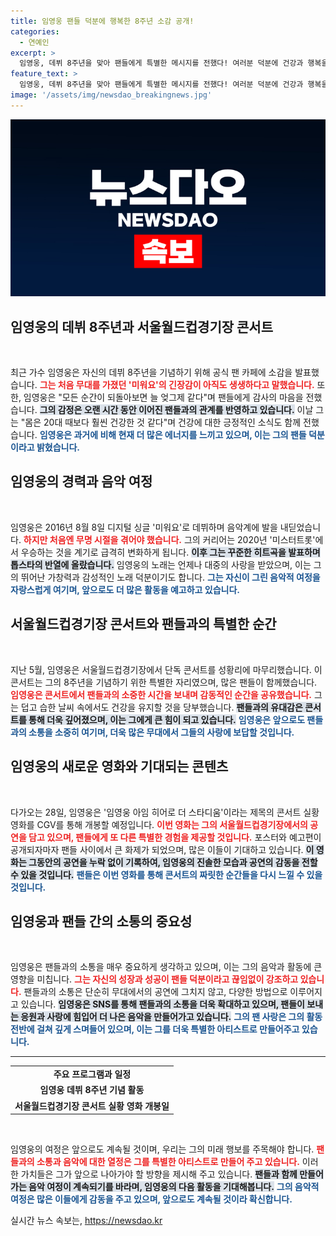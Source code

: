 ```yaml
---
title: 임영웅 팬들 덕분에 행복한 8주년 소감 공개!
categories:
  - 연예인
excerpt: >
  임영웅, 데뷔 8주년을 맞아 팬들에게 특별한 메시지를 전했다! 여러분 덕분에 건강과 행복을 챙기고 있다며 기쁜 마음을 드러낸 그가, 서울월드컵경기장 콘서트 실황 영화를 곧 공개한다! 클릭해서 그의 8년의 여정을 확인해보세요!
feature_text: >
  임영웅, 데뷔 8주년을 맞아 팬들에게 특별한 메시지를 전했다! 여러분 덕분에 건강과 행복을 챙기고 있다며 기쁜 마음을 드러낸 그가, 서울월드컵경기장 콘서트 실황 영화를 곧 공개한다! 클릭해서 그의 8년의 여정을 확인해보세요!
image: '/assets/img/newsdao_breakingnews.jpg'
---
```


<p><img src="/assets/img/newsdao_breakingnews.jpg" alt="firstkoreanews 속보" /></p>

<h2 data-ke-size="size26">임영웅의 데뷔 8주년과 서울월드컵경기장 콘서트</h2>

<p data-ke-size="size16">&nbsp;</p>

<p>최근 가수 임영웅은 자신의 데뷔 8주년을 기념하기 위해 공식 팬 카페에 소감을 발표했습니다. <b><span style="color: #ee2323;">그는 처음 무대를 가졌던 '미워요'의 긴장감이 아직도 생생하다고 말했습니다.</span></b> 또한, 임영웅은 "모든 순간이 되돌아보면 늘 엊그제 같다"며 팬들에게 감사의 마음을 전했습니다. <b><span style="background-color: #21538527;">그의 감정은 오랜 시간 동안 이어진 팬들과의 관계를 반영하고 있습니다.</span></b> 이날 그는 "몸은 20대 때보다 훨씬 건강한 것 같다"며 건강에 대한 긍정적인 소식도 함께 전했습니다. <b><span style="color: #1a5490;">임영웅은 과거에 비해 현재 더 많은 에너지를 느끼고 있으며, 이는 그의 팬들 덕분이라고 밝혔습니다.</span></b></p>

<h2 data-ke-size="size26">임영웅의 경력과 음악 여정</h2>

<p data-ke-size="size16">&nbsp;</p>

<p>임영웅은 2016년 8월 8일 디지털 싱글 '미워요'로 데뷔하며 음악계에 발을 내딛었습니다. <b><span style="color: #ee2323;">하지만 처음엔 무명 시절을 겪어야 했습니다.</span></b> 그의 커리어는 2020년 '미스터트롯'에서 우승하는 것을 계기로 급격히 변화하게 됩니다. <b><span style="background-color: #21538527;">이후 그는 꾸준한 히트곡을 발표하며 톱스타의 반열에 올랐습니다.</span></b> 임영웅의 노래는 언제나 대중의 사랑을 받았으며, 이는 그의 뛰어난 가창력과 감성적인 노래 덕분이기도 합니다. <b><span style="color: #1a5490;">그는 자신이 그린 음악적 여정을 자랑스럽게 여기며, 앞으로도 더 많은 활동을 예고하고 있습니다.</span></b></p>

<h2 data-ke-size="size26">서울월드컵경기장 콘서트와 팬들과의 특별한 순간</h2>

<p data-ke-size="size16">&nbsp;</p>

<p>지난 5월, 임영웅은 서울월드컵경기장에서 단독 콘서트를 성황리에 마무리했습니다. 이 콘서트는 그의 8주년을 기념하기 위한 특별한 자리였으며, 많은 팬들이 함께했습니다. <b><span style="color: #ee2323;">임영웅은 콘서트에서 팬들과의 소중한 시간을 보내며 감동적인 순간을 공유했습니다.</span></b> 그는 덥고 습한 날씨 속에서도 건강을 유지할 것을 당부했습니다. <b><span style="background-color: #21538527;">팬들과의 유대감은 콘서트를 통해 더욱 깊어졌으며, 이는 그에게 큰 힘이 되고 있습니다.</span></b> <b><span style="color: #1a5490;">임영웅은 앞으로도 팬들과의 소통을 소중히 여기며, 더욱 많은 무대에서 그들의 사랑에 보답할 것입니다.</span></b></p>

<h2 data-ke-size="size26">임영웅의 새로운 영화와 기대되는 콘텐츠</h2>

<p data-ke-size="size16">&nbsp;</p>

<p>다가오는 28일, 임영웅은 '임영웅 아임 히어로 더 스타디움'이라는 제목의 콘서트 실황 영화를 CGV를 통해 개봉할 예정입니다. <b><span style="color: #ee2323;">이번 영화는 그의 서울월드컵경기장에서의 공연을 담고 있으며, 팬들에게 또 다른 특별한 경험을 제공할 것입니다.</span></b> 포스터와 예고편이 공개되자마자 팬들 사이에서 큰 화제가 되었으며, 많은 이들이 기대하고 있습니다. <b><span style="background-color: #21538527;">이 영화는 그동안의 공연을 누락 없이 기록하여, 임영웅의 진솔한 모습과 공연의 감동을 전할 수 있을 것입니다.</span></b> <b><span style="color: #1a5490;">팬들은 이번 영화를 통해 콘서트의 짜릿한 순간들을 다시 느낄 수 있을 것입니다.</span></b></p>

<h2 data-ke-size="size26">임영웅과 팬들 간의 소통의 중요성</h2>

<p data-ke-size="size16">&nbsp;</p>

<p>임영웅은 팬들과의 소통을 매우 중요하게 생각하고 있으며, 이는 그의 음악과 활동에 큰 영향을 미칩니다. <b><span style="color: #ee2323;">그는 자신의 성장과 성공이 팬들 덕분이라고 끊임없이 강조하고 있습니다.</span></b> 팬들과의 소통은 단순히 무대에서의 공연에 그치지 않고, 다양한 방법으로 이루어지고 있습니다. <b><span style="background-color: #21538527;">임영웅은 SNS를 통해 팬들과의 소통을 더욱 확대하고 있으며, 팬들이 보내는 응원과 사랑에 힘입어 더 나은 음악을 만들어가고 있습니다.</span></b> <b><span style="color: #1a5490;">그의 팬 사랑은 그의 활동 전반에 걸쳐 깊게 스며들어 있으며, 이는 그를 더욱 특별한 아티스트로 만들어주고 있습니다.</span></b></p>

<hr />

<table style="width: 100%;">
  <tr>
    <td style="text-align: center; height: 17px;"><b>주요 프로그램과 일정</b></td>
  </tr>
  <tr>
    <td style="text-align: center; height: 17px;"><b>임영웅 데뷔 8주년 기념 활동</b></td>
  </tr>
  <tr>
    <td style="text-align: center; height: 17px;"><b>서울월드컵경기장 콘서트 실황 영화 개봉일</b></td>
  </tr>
</table>

<p data-ke-size="size16">&nbsp;</p> 

<p>임영웅의 여정은 앞으로도 계속될 것이며, 우리는 그의 미래 행보를 주목해야 합니다. <b><span style="color: #ee2323;">팬들과의 소통과 음악에 대한 열정은 그를 특별한 아티스트로 만들어 주고 있습니다.</span></b> 이러한 가치들은 그가 앞으로 나아가야 할 방향을 제시해 주고 있습니다. <b><span style="background-color: #21538527;">팬들과 함께 만들어가는 음악 여정이 계속되기를 바라며, 임영웅의 다음 활동을 기대해봅니다.</span></b> <b><span style="color: #1a5490;">그의 음악적 여정은 많은 이들에게 감동을 주고 있으며, 앞으로도 계속될 것이라 확신합니다.</span></b></p>
실시간 뉴스 속보는, <a href="https://newsdao.kr" rel="dofollow">https://newsdao.kr</a>


